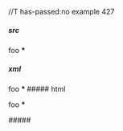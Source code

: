 //T has-passed:no
example 427
##### src
foo __*__
##### xml
<?xml version="1.0" encoding="UTF-8"?>
<!DOCTYPE document SYSTEM "CommonMark.dtd">
<document xmlns="http://commonmark.org/xml/1.0">
  <paragraph>
    <text>foo </text>
    <strong>
      <text>*</text>
    </strong>
  </paragraph>
</document>
##### html
<p>foo <strong>*</strong></p>
#####
